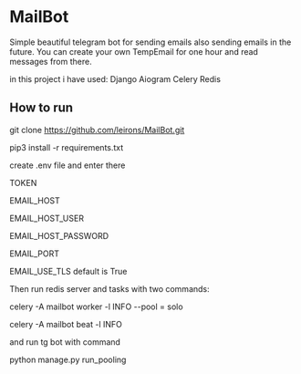 # MailBot

Simple beautiful telegram bot for sending emails also sending emails in the future. You can create your own TempEmail for one hour and read messages from there.

in this project i have used:
Django
Aiogram
Celery
Redis

## How to run
git clone https://github.com/leirons/MailBot.git

pip3 install -r requirements.txt

create .env file  and enter there

TOKEN

EMAIL_HOST

EMAIL_HOST_USER

EMAIL_HOST_PASSWORD

EMAIL_PORT

EMAIL_USE_TLS default is True

Then run redis server and tasks with two commands:


celery -A mailbot worker -l INFO --pool = solo

celery -A mailbot beat -l INFO 

and run tg bot with command 

python manage.py run_pooling
